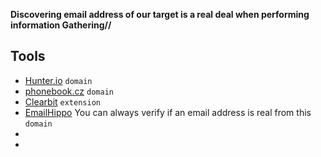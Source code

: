 
**Discovering email address of our target is a real deal when performing information Gathering//**

## Tools
- [Hunter.io](https://hunter.io/search) `domain`
- [phonebook.cz](https://phonebook.cz) `domain`
- [Clearbit](https://chrome.google.com/webstore/detail/clearbit-connect-free-ver/pmnhcgfcafcnkbengdcanjablaabjplo) `extension`
- [EmailHippo](https://tools.emailhippo.com)  You can always verify if an email address is real from this `domain`
- 
- 
